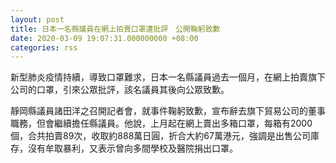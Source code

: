 ```yaml
---
layout: post
title: 日本一名縣議員在網上拍賣口罩遭批評　公開鞠躬致歉
date: 2020-03-09 19:07:31.000000000 +08:00
categories: rss
---
```


新型肺炎疫情持續，導致口罩難求，日本一名縣議員過去一個月，在網上拍賣旗下公司的口罩，引來公眾批評，該名議員其後向公眾致歉。

靜岡縣議員諸田洋之召開記者會，就事件鞠躬致歉，宣布辭去旗下貿易公司的董事職務，但會繼續擔任縣議員。他說，上月起在網上賣出多箱口罩，每箱有2000個，合共拍賣89次，收取約888萬日圓，折合大約67萬港元，強調是出售公司庫存，沒有牟取暴利，又表示曾向多間學校及醫院捐出口罩。

